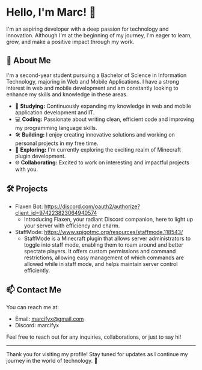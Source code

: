 # Hello, I'm Marc! 👋

I'm an aspiring developer with a deep passion for technology and innovation. Although I'm at the beginning of my journey, I'm eager to learn, grow, and make a positive impact through my work.

## 🌟 About Me
I'm a second-year student pursuing a Bachelor of Science in Information Technology, majoring in Web and Mobile Applications. I have a strong interest in web and mobile development and am constantly looking to enhance my skills and knowledge in these areas.

- 📘 **Studying:** Continuously expanding my knowledge in web and mobile application development and IT.
- 💻 **Coding:** Passionate about writing clean, efficient code and improving my programming language skills.
- 🛠️ **Building:** I enjoy creating innovative solutions and working on personal projects in my free time.
- 🚀 **Exploring:** I'm currently exploring the exciting realm of Minecraft plugin development.
- 🌐 **Collaborating:** Excited to work on interesting and impactful projects with you.

## 🛠️ Projects
- Flaxen Bot: https://discord.com/oauth2/authorize?client_id=974223823064940574
  - Introducing Flaxen, your radiant Discord companion, here to light up your server with efficiency and charm.
- StaffMode: https://www.spigotmc.org/resources/staffmode.118543/
  - StaffMode is a Minecraft plugin that allows server administrators to toggle into staff mode, enabling them to roam around and better spectate players. It offers custom permissions and command restrictions, allowing easy management of which commands are allowed while in staff mode, and helps maintain server control efficiently.


## 📫 Contact Me
You can reach me at:
- Email: marcifyx@gmail.com
- Discord: marcifyx
 
Feel free to reach out for any inquiries, collaborations, or just to say hi!

---

Thank you for visiting my profile! Stay tuned for updates as I continue my journey in the world of technology. 🚀
